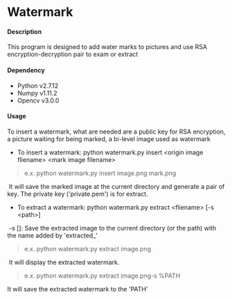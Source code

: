 # Watermark

#### Description

This program is designed to add water marks to pictures and use RSA encryption-decryption pair to exam or extract  

#### Dependency

- Python v2.7.12
- Numpy v1.11.2
- Opencv v3.0.0

#### Usage

To insert a watermark, what are needed are a public key for RSA encryption, a picture waiting for being marked, a bi-level image used as watermark



- To insert a watermark: python watermark.py insert \<origin image fliename\> \<mark image filename\>

> e.x. python watermark.py insert image.png mark.png

​	It will save the marked image at the current directory and generate a pair of key. The private key ('private.pem') is for extract.
    
- To extract a watermark: python watermark.py extract \<fliename\> [-s \<path\>]

​	-s [<path>]: Save the extracted image to the current directory (or the path) with the name added by 'extracted_'	

   > e.x. python watermark.py extract image.png

​	It will display the extracted watermark.
   
   > e.x. python watermark.py extract image.png-s %PATH

   It will save the extracted watermark to the 'PATH'
